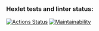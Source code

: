 ### Hexlet tests and linter status:
[![Actions Status](https://github.com/Ksandra91/java-project-61/actions/workflows/hexlet-check.yml/badge.svg)](https://github.com/Ksandra91/java-project-61/actions)
[![Maintainability](https://api.codeclimate.com/v1/badges/7788f1dd45a96ff2a08c/maintainability)](https://codeclimate.com/github/Ksandra91/java-project-61/maintainability)
